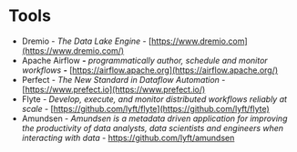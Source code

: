 # Tools

* Dremio - _The Data Lake Engine_ - [https://www.dremio.com](https://www.dremio.com/)
* Apache Airflow _**-** programmatically author, schedule and monitor workflows **-**_ [https://airflow.apache.org](https://airflow.apache.org/)
* Perfect - _The New Standard in Dataflow Automation_ - [https://www.prefect.io](https://www.prefect.io/)
* Flyte - _Develop, execute, and monitor distributed workflows reliably at scale_ - [https://github.com/lyft/flyte](https://github.com/lyft/flyte)
* Amundsen - _Amundsen is a metadata driven application for improving the productivity of data analysts, data scientists and engineers when interacting with data_ - https://github.com/lyft/amundsen



